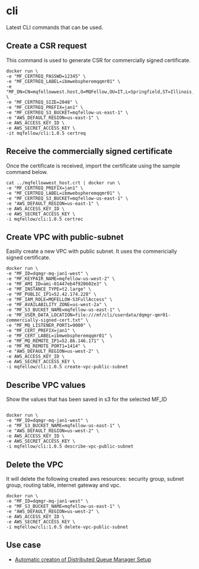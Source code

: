 # cli

Latest CLI commands that can be used.

## Create a CSR request

This command is used to generate CSR for commercially signed certificate.

```
docker run \
-e "MF_CERTREQ_PASSWD=12345" \
-e "MF_CERTREQ_LABEL=ibmwebspheremqqmr01" \
-e "MF_DN=CN=mqfellowwest.host,O=MQFellow,OU=IT,L=Springfield,ST=Illinois,C=US" \
-e "MF_CERTREQ_SIZE=2048" \
-e "MF_CERTREQ_PREFIX=jan1" \
-e "MF_CERTREQ_S3_BUCKET=mqfellow-us-east-1" \
-e "AWS_DEFAULT_REGION=us-east-1" \
-e AWS_ACCESS_KEY_ID \
-e AWS_SECRET_ACCESS_KEY \
-it mqfellow/cli:1.0.5 certreq

```

## Receive the commercially signed certificate

Once the certificate is received, import the certificate using the sample command below.

```
cat ../mqfellowwest_host.crt | docker run \
-e "MF_CERTREQ_PREFIX=jan1" \
-e "MF_CERTREQ_LABEL=ibmwebspheremqqmr01" \
-e "MF_CERTREQ_S3_BUCKET=mqfellow-us-east-1" \
-e "AWS_DEFAULT_REGION=us-east-1" \
-e AWS_ACCESS_KEY_ID \
-e AWS_SECRET_ACCESS_KEY \
-i mqfellow/cli:1.0.5 certrec
```

## Create VPC with public-subnet

Easilly create a new VPC with public subnet. It uses the commericially signed certificate.

```
docker run \
-e "MF_ID=dqmgr-mq-jan1-west" \
-e "MF_KEYPAIR_NAME=mqfellow-us-west-2" \
-e "MF_AMI_ID=ami-01447eb4f920602e3" \
-e "MF_INSTANCE_TYPE=t2.large" \
-e "MF_PUBLIC_IP1=52.42.174.228" \
-e "MF_IAM_ROLE=MQFELLOW-S3FullAccess" \
-e "MF_AVAILABILITY_ZONE=us-west-2a" \
-e "MF_S3_BUCKET_NAME=mqfellow-us-east-1" \
-e "MF_USER_DATA_LOCATION=file:///mf/cli/userdata/dqmgr-qmr01-commercially-signed-cert.txt" \
-e "MF_MQ_LISTENER_PORT1=9000" \
-e "MF_CERT_PREFIX=jan1" \
-e "MF_CERT_LABEL=ibmwebspheremqqmr01" \
-e "MF_MQ_REMOTE_IP1=52.86.146.171" \
-e "MF_MQ_REMOTE_PORT1=1414" \
-e "AWS_DEFAULT_REGION=us-west-2" \
-e AWS_ACCESS_KEY_ID \
-e AWS_SECRET_ACCESS_KEY \
-i mqfellow/cli:1.0.5 create-vpc-public-subnet

```
## Describe VPC values

Show the values that has been saved in s3 for the selected MF_ID

```

docker run \
-e "MF_ID=dqmgr-mq-jan1-west" \
-e "MF_S3_BUCKET_NAME=mqfellow-us-east-1" \
-e "AWS_DEFAULT_REGION=us-west-2" \
-e AWS_ACCESS_KEY_ID \
-e AWS_SECRET_ACCESS_KEY \
-i mqfellow/cli:1.0.5 describe-vpc-public-subnet

```

## Delete the VPC

It will delete the following created aws resources: security group, subnet group, routing table, internet gateway and vpc.

```
docker run \
-e "MF_ID=dqmgr-mq-jan1-west" \
-e "MF_S3_BUCKET_NAME=mqfellow-us-east-1" \
-e "AWS_DEFAULT_REGION=us-west-2" \
-e AWS_ACCESS_KEY_ID \
-e AWS_SECRET_ACCESS_KEY \
-i mqfellow/cli:1.0.5 delete-vpc-public-subnet
```

## Use case

* [Automatic creaton of Distributed Queue Manager Setup](https://mqfellow.io/distributed/distributed-auto-signed-ssl)




